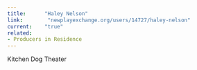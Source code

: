 ```yaml
---
title:      "Haley Nelson"
link:        "newplayexchange.org/users/14727/haley-nelson"
current:    "true"
related:
- Producers in Residence
---
```


Kitchen Dog Theater

